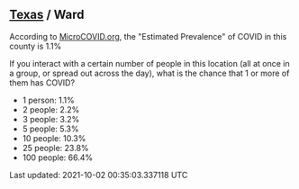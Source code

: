 
## [Texas](/united-states/texas) / Ward

According to [MicroCOVID.org](http://microcovid.org),
the "Estimated Prevalence" of COVID in this county is 1.1%

If you interact with a certain number of people in this location
(all at once in a group, or spread out across the day), what is the chance that
1 or more of them has COVID?

- 1 person: 1.1%
- 2 people: 2.2%
- 3 people: 3.2%
- 5 people: 5.3%
- 10 people: 10.3%
- 25 people: 23.8%
- 100 people: 66.4%

Last updated: 2021-10-02 00:35:03.337118 UTC

